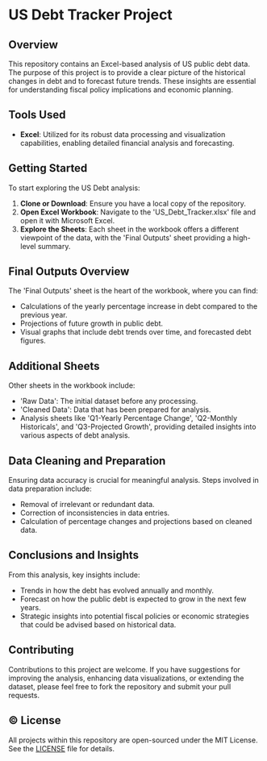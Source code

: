 # US Debt Tracker Project

## Overview

This repository contains an Excel-based analysis of US public debt data. The purpose of this project is to provide a clear picture of the historical changes in debt and to forecast future trends. These insights are essential for understanding fiscal policy implications and economic planning.

## Tools Used

- **Excel**: Utilized for its robust data processing and visualization capabilities, enabling detailed financial analysis and forecasting.

## Getting Started

To start exploring the US Debt analysis:

1. **Clone or Download**: Ensure you have a local copy of the repository.
2. **Open Excel Workbook**: Navigate to the 'US_Debt_Tracker.xlsx' file and open it with Microsoft Excel.
3. **Explore the Sheets**: Each sheet in the workbook offers a different viewpoint of the data, with the 'Final Outputs' sheet providing a high-level summary.

## Final Outputs Overview

The 'Final Outputs' sheet is the heart of the workbook, where you can find:

- Calculations of the yearly percentage increase in debt compared to the previous year.
- Projections of future growth in public debt.
- Visual graphs that include debt trends over time, and forecasted debt figures.

## Additional Sheets

Other sheets in the workbook include:

- 'Raw Data': The initial dataset before any processing.
- 'Cleaned Data': Data that has been prepared for analysis.
- Analysis sheets like 'Q1-Yearly Percentage Change', 'Q2-Monthly Historicals', and 'Q3-Projected Growth', providing detailed insights into various aspects of debt analysis.

## Data Cleaning and Preparation

Ensuring data accuracy is crucial for meaningful analysis. Steps involved in data preparation include:

- Removal of irrelevant or redundant data.
- Correction of inconsistencies in data entries.
- Calculation of percentage changes and projections based on cleaned data.

## Conclusions and Insights

From this analysis, key insights include:

- Trends in how the debt has evolved annually and monthly.
- Forecast on how the public debt is expected to grow in the next few years.
- Strategic insights into potential fiscal policies or economic strategies that could be advised based on historical data.

## Contributing

Contributions to this project are welcome. If you have suggestions for improving the analysis, enhancing data visualizations, or extending the dataset, please feel free to fork the repository and submit your pull requests. 

## ©️ License

All projects within this repository are open-sourced under the MIT License. See the [LICENSE](LICENSE.md) file for details.

